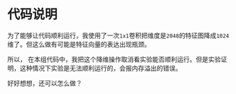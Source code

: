 # 代码说明

为了能够让代码顺利运行，我使用了一次`1x1`卷积把维度是`2048`的特征图降成`1024`维了。但这么做有可能是特征向量的表达出现瓶颈。

所以， 在本组代码中，我把这个降维操作取消看实验能否顺利运行。但是实验证明，这种情况下实验是无法顺利运行的，会报内存溢出的错误。

好好想想，还可以怎么做？